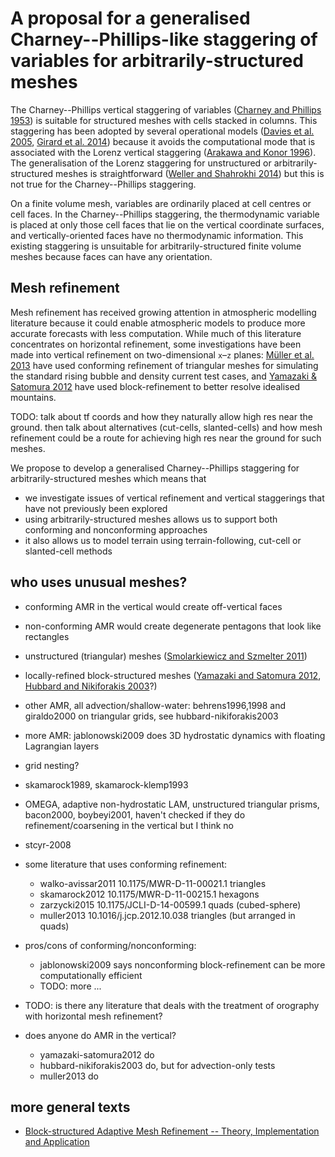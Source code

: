 # A proposal for a generalised Charney--Phillips-like staggering of variables for arbitrarily-structured meshes

The Charney--Phillips vertical staggering of variables ([Charney and Phillips 1953](https://doi.org/10.1175/1520-0469(1953)010<0071:NIOTQG>2.0.CO;2)) is suitable for structured meshes with cells stacked in columns.
This staggering has been adopted by several operational models ([Davies et al. 2005](https://doi.org/10.1256/qj.04.101), [Girard et al. 2014](https://doi.org/10.1175/MWR-D-13-00255.1)) because it avoids the computational mode that is associated with the Lorenz vertical staggering ([Arakawa and Konor 1996](https://doi.org/10.1175/1520-0493(1996)124<0511:VDOTPE>2.0.CO;2)).
The generalisation of the Lorenz staggering for unstructured or arbitrarily-structured meshes is straightforward ([Weller and Shahrokhi 2014](https://doi.org/10.1175/MWR-D-14-00054.1)) but this is not true for the Charney--Phillips staggering.

On a finite volume mesh, variables are ordinarily placed at cell centres or cell faces.  In the Charney--Phillips staggering, the thermodynamic variable is placed at only those cell faces that lie on the vertical coordinate surfaces, and vertically-oriented faces have no thermodynamic information.  This existing staggering is unsuitable for arbitrarily-structured finite volume meshes because faces can have any orientation.

## Mesh refinement

Mesh refinement has received growing attention in atmospheric modelling literature because it could enable atmospheric models to produce more accurate forecasts with less computation.
While much of this literature concentrates on horizontal refinement, some investigations have been made into vertical refinement on two-dimensional `x`–`z` planes: [Müller et al. 2013](https://doi.org/10.1016/j.jcp.2012.10.038) have used conforming refinement of triangular meshes for simulating the standard rising bubble and density current test cases, and [Yamazaki & Satomura 2012](https://doi.org/10.1002/asl.358) have used block-refinement to better resolve idealised mountains.

TODO: talk about tf coords and how they naturally allow high res near the ground.  then talk about alternatives (cut-cells, slanted-cells) and how mesh refinement could be a route for achieving high res near the ground for such meshes.


We propose to develop a generalised Charney--Phillips staggering for arbitrarily-structured meshes which means that
  * we investigate issues of vertical refinement and vertical staggerings that have not previously been explored
  * using arbitrarily-structured meshes allows us to support both conforming and nonconforming approaches
  * it also allows us to model terrain using terrain-following, cut-cell or slanted-cell methods


## who uses unusual meshes?

* conforming AMR in the vertical would create off-vertical faces
* non-conforming AMR would create degenerate pentagons that look like rectangles

* unstructured (triangular) meshes ([Smolarkiewicz and Szmelter 2011](https://doi.org/10.2478/s11600-011-0043-z))
* locally-refined block-structured meshes ([Yamazaki and Satomura 2012](https://doi.org/10.1002/asl.358), [Hubbard and Nikiforakis 2003](https://doi.org/10.1175//2568.1)?)
* other AMR, all advection/shallow-water: behrens1996,1998 and giraldo2000 on triangular grids, see hubbard-nikiforakis2003
* more AMR: jablonowski2009 does 3D hydrostatic dynamics with floating Lagrangian layers
* grid nesting?
* skamarock1989, skamarock-klemp1993
* OMEGA, adaptive non-hydrostatic LAM, unstructured triangular prisms, bacon2000, boybeyi2001, haven't checked if they do refinement/coarsening in the vertical but I think no
* stcyr-2008

* some literature that uses conforming refinement:
  - walko-avissar2011 10.1175/MWR-D-11-00021.1 triangles
  - skamarock2012 10.1175/MWR-D-11-00215.1 hexagons
  - zarzycki2015 10.1175/JCLI-D-14-00599.1 quads (cubed-sphere)
  - muller2013 10.1016/j.jcp.2012.10.038 triangles (but arranged in quads)
* pros/cons of conforming/nonconforming:
  - jablonowski2009 says nonconforming block-refinement can be more computationally efficient
  * TODO: more ...
* TODO: is there any literature that deals with the treatment of orography with horizontal mesh refinement?

* does anyone do AMR in the vertical?
  * yamazaki-satomura2012 do
  * hubbard-nikiforakis2003 do, but for advection-only tests
  * muller2013 do


## more general texts

* [Block-structured Adaptive Mesh Refinement -- Theory, Implementation and Application](https://doi.org/10.1051/proc/201134002)

<!---
Almost all atmospheric models treat horizontal and vertical dimensions separately, leading to separate choices of horizontal and vertical staggerings.  In the horizontal, the Arakawa C-grid is commonly used because inertio-gravity waves have accurate dispersion properties [Arakawa and Lamb 1977](https://books.google.co.uk/books?id=nN_4561KTIIC&lpg=PA173&ots=yKV39fe7eu&dq=Computational%20design%20of%20the%20basic%20dynamical%20processes%20of%20the%20UCLA%20general%20circulation%20model&lr&pg=PA173#v=onepage&q&f=false).
-->
